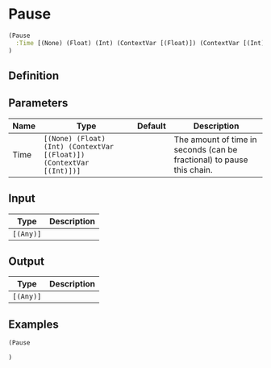 # Pause

```clojure
(Pause
  :Time [(None) (Float) (Int) (ContextVar [(Float)]) (ContextVar [(Int)])]
)
```

## Definition


## Parameters
| Name | Type | Default | Description |
|------|------|---------|-------------|
| Time | `[(None) (Float) (Int) (ContextVar [(Float)]) (ContextVar [(Int)])]` |  | The amount of time in seconds (can be fractional) to pause this chain. |


## Input
| Type | Description |
|------|-------------|
| `[(Any)]` |  |


## Output
| Type | Description |
|------|-------------|
| `[(Any)]` |  |


## Examples

```clojure
(Pause

)
```

